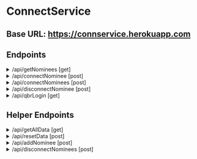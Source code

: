 # ConnectService

## Base URL: https://connservice.herokuapp.com

## Endpoints ##
<details>
   <summary>/api/getNominees [get]</summary>
   <p>
   <ul>
      <li>Retrieves a list of connected nominees by qff number</li>
      
   <li>Input:
   {
      "qffNo": integer
   }</li>
      
   <li>Output:
   [
      {
           nomineeId: integer,
           nomineeName: String,
           points: integer,
           qffNo: integer,
           isConnected: boolean
       }
   ]</li>
   </ul>
  </p>
 </details>
 
 <details>
   <summary>/api/connectNominee [post]</summary>
   <p>
      <ul>
         <li>Connects nominee to qff number</li>      
         <li>Input: 
         { 
            "qffNo": integer, 
            "nomineeId": integer 
         }</li>         
         <li>
            Output: Status code
         </li>
   </ul>
  </p>
 </details>
 
 <details>
   <summary>/api/connectNominees [post]</summary>
   <p>
      <ul>
         <li>Connects all dentified nominees to qff number</li>      
         <li>Input: 
         { 
            "qffNo": integer
         }</li>         
         <li>
            Output: Status code
         </li>
   </ul>
  </p>
 </details>
 
 <details>
   <summary>/api/disconnectNominee [post]</summary>
   <p>
      <ul>
         <li>Disconnects nominee from qff number</li>
      
   <li>Input:
   {
      "qffNo": integer,
      "nomineeId": integer
   }</li>
      
   <li>Output:
   Status code</li>
   </ul>
  </p>
 </details>
 
 <details>
   <summary>/api/qbrLogin [get]</summary>
   <p>
      <ul>
         <li>Displays QBR login page</li>      
         <li>Input: /api/qbrLogin?qffNo=1234567890&nomineeId=987654321&redirectUrl=http://www.google.com.au</li>         
         <li>
            Output: QBR login page
         </li>
   </ul>
  </p>
 </details>
 
 ## Helper Endpoints ##
<details>
   <summary>/api/getAllData [get]</summary>
   <p>
   <ul>
      <li>Retrieves a list of all nominees in DB</li>
      
   <li>Input:none
      
   <li>Output:
   [
      {
           nomineeId: integer,
           nomineeName: String,
           points: integer,
           qffNo: integer,
           isConnected: boolean
       }
   ]</li>
   </ul>
  </p>
 </details>
 
 <details>
   <summary>/api/resetData [post]</summary>
   <p>
   <ul>
      <li>Resets DB to original state</li>
      
   <li>Input:none
      
   <li>Output: Status code</li>
   </ul>
  </p>
 </details>
 
 <details>
   <summary>/api/addNominee [post]</summary>
   <p>
   <ul>
      <li>Adds a nominee to DB</li>
      
   <li>Input: 
      {
           nomineeId: integer,
           nomineeName: String,
           points: integer,
           qffNo: integer,
           isConnected: boolean
       }
      
   <li>Output: Staus code</li>
   </ul>
  </p>
 </details>
 
 <details>
   <summary>/api/disconnectNominees [post]</summary>
   <p>
   <ul>
      <li>Disconnects all nominees for qffNo</li>
      
   <li>Input: 
      {
           qffNo: integer
       }
      
   <li>Output: Staus code</li>
   </ul>
  </p>
 </details>

